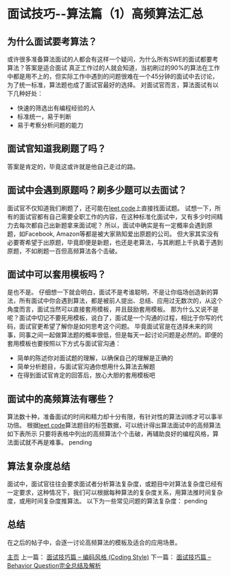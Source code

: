 # 面试技巧--算法篇（1）高频算法汇总

## 为什么面试要考算法？
或许很多准备算法面试的人都会有这样一个疑问，为什么所有SWE的面试都要考算法？答案是适合面试
真正工作过的人就会知道，当初刷过的90%的算法在工作中都是用不上的，但实际工作中遇到的问题很难在一个45分钟的面试中去讨论，为了统一标准，算法题也成了面试官最好的选择。
对面试官而言，算法面试有以下几种好处：
- 快速的筛选出有编程经验的人
- 标准统一，易于判断
- 易于考察分析问题的能力

## 面试官知道我刷题了吗？
答案是肯定的，毕竟这或许就是他自己走过的路。

## 面试中会遇到原题吗？刷多少题可以去面试？
面试官不仅知道我们刷题了，还可能在[leet code](https://leetcode.com/problemset/algorithms/)上直接找面试题。
试想一下，所有的面试官都有自己需要全职工作的内容，在这种标准化面试中，又有多少时间精力去每次都自己出新题拿来面试呢？
所以，面试中确实是有一定概率会遇到原题，如Facebook, Amazon等都是被大家熟知爱出原题的公司。
但大家其实没有必要寄希望于出原题，毕竟即便是新题，也还是老算法，与其刷题上千执着于遇到原题，不如刷题一百但高频算法各个击破。

## 面试中可以套用模板吗？
是也不是。
仔细想一下就会明白，面试不是考谁聪明，不是让你临场创造新的算法，所有面试中你会遇到算法，都是被前人提出、总结、应用过无数次的，从这个角度而言，面试当然可以直接套用模板，并且鼓励套用模板。
那为什么又说不是呢？面试中切记不要死用模板，说白了，面试是一个沟通的过程，相比于你写的代码，面试官更希望了解你是如何思考这个问题。
毕竟面试官是在选择未来的同事，同事之间一起做算法题的概率很低，但是每天一起讨论问题是必然的。即便的套用模板也要按照以下方式与面试官沟通：
- 简单的陈述你对面试题的理解，以确保自己的理解是正确的
- 简单分析题目，与面试官沟通你想用什么算法去解题
- 在得到面试官肯定的回答后，放心大胆的套用模板吧

## 面试中的高频算法有哪些？
算法数十种，准备面试的时间和精力却十分有限，有针对性的算法训练才可以事半功倍。
根据[leet code](https://leetcode.com/problemset/algorithms/)算法题目的标签数据，可以统计得出算法面试中的高频算法如下表所示
只要将表格中列出的高频算法个个击破，再辅助良好的编程风格，算法面试就不再是难事。
pending

## 算法复杂度总结
面试中，面试官往往会要求面试者分析算法复杂度，或题目中对算法复杂度已经有一定要求，这种情况下，我们可以根据每种算法的复杂度关系，用算法推时间复杂度，或用时间复杂度推算法。
以下为一些常见问题的算法复杂度：
pending

## 总结
在之后的帖子中，会逐一讨论高频算法的模板及适合的应用场景。

[主页](https://sourcelancer.github.io/MINE/)
上一篇： [面试技巧篇 – 编码风格 (Coding Style)](https://sourcelancer.github.io/Coding-Skills/)
下一篇： [面试技巧篇 – Behavior Question完全总结及解析](https://sourcelancer.github.io/BehaviorQuestions/)
